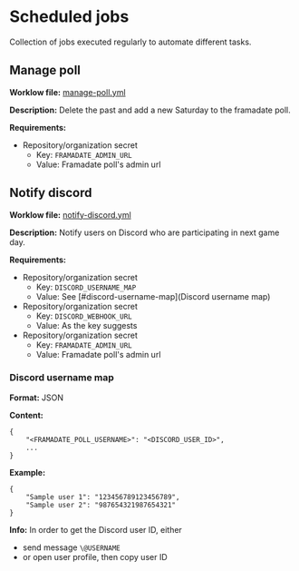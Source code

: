 # Scheduled jobs

Collection of jobs executed regularly to automate different tasks.


## Manage poll

**Worklow file:** [manage-poll.yml](.github/workflows/manage-poll.yml)

**Description:** Delete the past and add a new Saturday to the framadate poll.

**Requirements:**
- Repository/organization secret
  - Key: `FRAMADATE_ADMIN_URL`
  - Value: Framadate poll's admin url


## Notify discord

**Worklow file:** [notify-discord.yml](.github/workflows/notify-discord.yml)

**Description:** Notify users on Discord who are participating in next game day.

**Requirements:**
- Repository/organization secret
  - Key: `DISCORD_USERNAME_MAP`
  - Value: See [#discord-username-map](Discord username map)
- Repository/organization secret
  - Key: `DISCORD_WEBHOOK_URL`
  - Value: As the key suggests
- Repository/organization secret
  - Key: `FRAMADATE_ADMIN_URL`
  - Value: Framadate poll's admin url


### Discord username map

**Format:** JSON

**Content:**

```
{
	"<FRAMADATE_POLL_USERNAME>": "<DISCORD_USER_ID>",
    ...
}
```

**Example:**

```
{
	"Sample user 1": "123456789123456789",
	"Sample user 2": "987654321987654321"
}
```

**Info:** In order to get the Discord user ID, either

- send message `\@USERNAME`
- or open user profile, then copy user ID

